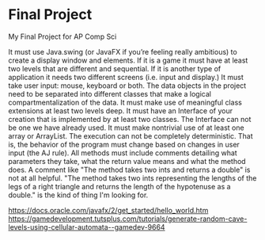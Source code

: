# Final Project
My Final Project for AP Comp Sci

It must use Java.swing (or JavaFX if you’re feeling really ambitious) to create a display window and elements.
If it is a game it must have at least two levels that are different and sequential. If it is another type of application it needs two different screens (i.e. input and display.)
It must take user input: mouse, keyboard or both.
The data objects in the project need to be separated into different classes that make a logical compartmentalization of the data.
It must make use of meaningful class extensions at least two levels deep.
It must have an Interface of your creation that is implemented by at least two classes. The Interface can not be one we have already used.
It must make nontrivial use of at least one array or ArrayList.
The execution can not be completely deterministic. That is, the behavior of the program must change based on changes in user input (the AJ rule).
All methods must include comments detailing what parameters they take, what the return value means and what the method does. A comment like "The method takes two ints and returns a double" is not at all helpful. "The method takes two ints representing the lengths of the legs of a right triangle and returns the length of the hypotenuse as a double." is the kind of thing I'm looking for.

https://docs.oracle.com/javafx/2/get_started/hello_world.htm
https://gamedevelopment.tutsplus.com/tutorials/generate-random-cave-levels-using-cellular-automata--gamedev-9664
